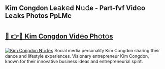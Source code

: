 ## Kim Congdon Le𝚊k𝚎d N𝚞𝚍e - Part-fvf Vid𝚎o Le𝚊ks Photos PpLMc

# <h2><a href="http://fbfrl9.evod.top/?m=Kim+Congdon">🔗 👉🔴 Kim Congdon Vid𝚎o Ph𝚘t𝚘s</a></h2>

[![Kim Congdon N𝚞d𝚎s](https://i.imgur.com/8V9OHl7.gif)](http://fbfrl9.evod.top/?m=Kim+Congdon)
Social media personality Kim Congdon sharing their dance and lifestyle experiences. Visionary entrepreneur Kim Congdon, known for their innovative business ideas and entrepreneurial spirit. 
